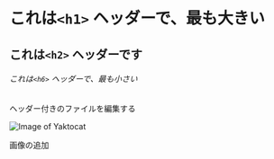 # これは`<h1>` ヘッダーで、最も大きい
## これは`<h2>` ヘッダーです
###### これは`<h6>` ヘッダーで、最も小さい

ヘッダー付きのファイルを編集する

![Image of Yaktocat](https://octodex.github.com/images/yaktocat.png)

画像の追加
